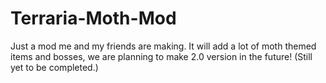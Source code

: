 # Terraria-Moth-Mod
Just a mod me and my friends are making.
It will add a lot of moth themed items and bosses,
we are planning to make 2.0 version in the future!
(Still yet to be completed.)


